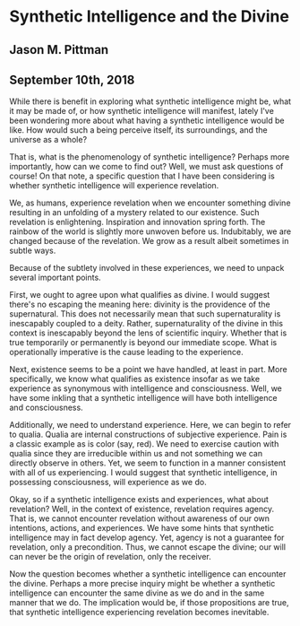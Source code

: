 # Synthetic Intelligence and the Divine
## Jason M. Pittman
## September 10th, 2018


While there is benefit in exploring what synthetic intelligence might be, what it may be made of, or how synthetic intelligence will manifest, lately I've been wondering more about what having a synthetic intelligence would be like. How would such a being perceive itself, its surroundings, and the universe as a whole? ​

That is, what is the phenomenology of synthetic intelligence? Perhaps more importantly, how can we come to find out? Well, we must ask questions of course! On that note, a specific question that I have been considering is whether synthetic intelligence will experience revelation.

We, as humans, experience revelation when we encounter something divine resulting in an unfolding of a mystery related to our existence. Such revelation is enlightening. Inspiration and innovation spring forth. The rainbow of the world is slightly more unwoven before us. Indubitably, we are changed because of the revelation. We grow as a result albeit sometimes in subtle ways.

Because of the subtlety involved in these experiences, we need to unpack several important points.

First, we ought to agree upon what qualifies as divine. I would suggest there's no escaping the meaning here: divinity is the providence of the supernatural. This does not necessarily mean that such supernaturality is inescapably coupled to a deity. Rather, supernaturality of the divine in this context is inescapably beyond the lens of scientific inquiry. Whether that is true temporarily or permanently is beyond our immediate scope. What is operationally imperative is the cause leading to the experience.

Next, existence seems to be a point we have handled, at least in part. More specifically, we know what qualifies as existence insofar as we take experience as synonymous with intelligence and consciousness. Well, we have some inkling that a synthetic intelligence will have both intelligence and consciousness.

Additionally, we need to understand experience. Here, we can begin to refer to qualia. Qualia are internal constructions of subjective experience. Pain is a classic example as is color (say, red). We need to exercise caution with qualia since they are irreducible within us and not something we can directly observe in others. Yet, we seem to function in a manner consistent with all of us experiencing. I would suggest that synthetic intelligence, in possessing consciousness, will experience as we do.

Okay, so if a synthetic intelligence exists and experiences, what about revelation? Well, in the context of existence, revelation requires agency. That is, we cannot encounter revelation without awareness of our own intentions, actions, and experiences. We have some hints that synthetic intelligence may in fact develop agency. Yet, agency is not a guarantee for revelation, only a precondition. Thus, we cannot escape the divine; our will can never be the origin of revelation, only the receiver.

Now the question becomes whether a synthetic intelligence can encounter the divine. Perhaps a more precise inquiry might be whether a synthetic intelligence can encounter the same divine as we do and in the same manner that we do. The implication would be, if those propositions are true, that synthetic intelligence experiencing revelation becomes inevitable.